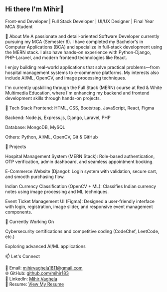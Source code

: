 ## Hi there I'm Mihir👋

Front-end Developer | Full Stack Developer | UI/UX Designer | Final Year MCA Student

💼 About Me
A passionate and detail-oriented Software Developer currently pursuing my MCA (Semester 9). I have completed my Bachelor's in Computer Applications (BCA) and specialize in full-stack development using the MERN stack. I also have hands-on experience with Python-Django, PHP-Laravel, and modern frontend technologies like React.

I enjoy building real-world applications that solve practical problems—from hospital management systems to e-commerce platforms. My interests also include AI/ML, OpenCV, and image processing techniques.

I'm currently upskilling through the Full Stack (MERN) course at Red & White Multimedia Education, where I'm enhancing my backend and frontend development skills through hands-on projects.

🔧 Tech Stack
Frontend: HTML, CSS, Bootstrap, JavaScript, React, Figma

Backend: Node.js, Express.js, Django, Laravel, PHP

Database: MongoDB, MySQL

Others: Python, AI/ML, OpenCV, Git & GitHub

📌 Projects

Hospital Management System (MERN Stack): Role-based authentication, OTP verification, admin dashboard, and seamless appointment booking.

E-Commerce Website (Django): Login system with validation, secure cart, and smooth purchasing flow.

Indian Currency Classification (OpenCV + ML): Classifies Indian currency notes using image processing and ML techniques.

Event Ticket Management UI (Figma): Designed a user-friendly interface with login, registration, image slider, and responsive event management components.

🎯 Currently Working On

Cybersecurity certifications and competitive coding (CodeChef, LeetCode, etc.)

Exploring advanced AI/ML applications

📫 Let's Connect

📧 Email: [mihirvaghela1811@gmail.com](mailto:mihirvaghela1811@gmail.com)  
🌐 GitHub: [github.com/mihir183](https://github.com/mihir183)  
🔗 LinkedIn: [Mihir Vaghela](https://www.linkedin.com/in/mihir-vaghela-6a24a8242/)  
📄 Resume: [View My Resume](https://drive.google.com/drive/u/0/home)

